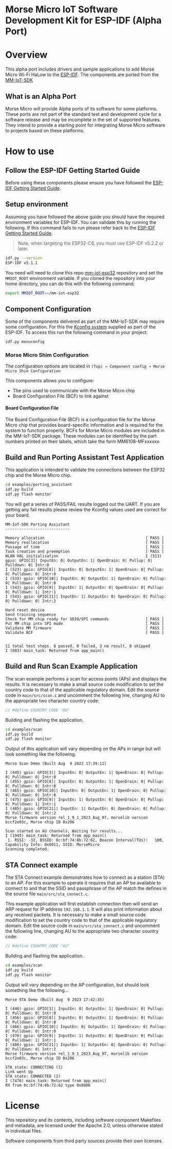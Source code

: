 Morse Micro IoT Software Development Kit for ESP-IDF (Alpha Port)
=================================================================

# Overview

This alpha port includes drivers and sample applications to add Morse Micro Wi-Fi HaLow to the
[ESP-IDF](https://idf.espressif.com/). The components are ported from the
[MM-IoT-SDK](https://www.github.com/MorseMicro/mm-iot-sdk)

## What is an Alpha Port
Morse Micro will provide Alpha ports of its software for some platforms. These ports are not part of
the standard test and development cycle for a software release and may be incomplete in the set of
supported features. They intend to provide a starting point for integrating Morse Micro software to
projects based on these platforms.

# How to use

## Follow the ESP-IDF Getting Started Guide

Before using these components please ensure you have followed the [ESP-IDF Getting Started Guide](https://docs.espressif.com/projects/esp-idf/en/stable/esp32s3/get-started/index.html).

## Setup environment

Assuming you have followed the above guide you should have the required environment variables for
ESP-IDF. You can validate this by running the following. If this command fails to run please refer
back to the [ESP-IDF Getting Started
Guide](https://docs.espressif.com/projects/esp-idf/en/stable/esp32s3/get-started/index.html).

> Note, when targeting the ESP32-C6, you must use ESP-IDF v5.2.2 or later.

```bash
idf.py --version
ESP-IDF v5.1.1
```

You need will need to clone this repo [mm-iot-esp32](https://github.com/MorseMicro/mm-iot-esp32)
repository and set the `MMIOT_ROOT` environment variable. If you cloned the repository into your
home directory, you can do this with the following command:

```bash
export MMIOT_ROOT=~/mm-iot-esp32
```

## Component Configuration

Some of the components delivered as part of the MM-IoT-SDK may require some configuration. For this
the [Kconfig
system](https://docs.espressif.com/projects/esp-idf/en/v5.1.1/esp32s3/api-reference/kconfig.html)
supplied as part of the ESP-IDF. To access this run the following command in your project.

```bash
idf.py menuconfig
```

### Morse Micro Shim Configuration
The configuration options are located in `(Top) → Component config → Morse Micro Shim Configuration`

This components allows you to configure:
- The pins used to communicate with the Morse Micro chip
- Board Configuration File (BCF) to link against

#### Board Configuration File
The Board Configuration File (BCF) is a configuration file for the Morse Micro chip that provides
board-specific information and is required for the system to function properly. BCFs for Morse Micro
modules are included in the MM-IoT-SDK package. These modules can be identified by the part numbers
printed on their labels, which take the form MM6108-MFxxxxxx.


## Build and Run Porting Assistant Test Application

This application is intended to validate the connections between the ESP32 chip and the Morse Micro
chip.

```bash
cd examples/porting_assistant
idf.py build
idf.py flash monitor
```

You will get a series of PASS/FAIL results logged out the UART. If you are getting any fail results
please review the Kconfig values used are correct for your board.

```
MM-IoT-SDK Porting Assistant
----------------------------

Memory allocation                                            [ PASS ]
Memory reallocation                                          [ PASS ]
Passage of time                                              [ PASS ]
Task creation and preemption                                 [ PASS ]
WLAN HAL initialisation                                      I (513) gpio: GPIO[3]| InputEn: 0| OutputEn: 1| OpenDrain: 0| Pullup: 0| Pulldown: 0| Intr:0
I (523) gpio: GPIO[8]| InputEn: 0| OutputEn: 1| OpenDrain: 0| Pullup: 0| Pulldown: 0| Intr:0
I (533) gpio: GPIO[10]| InputEn: 0| OutputEn: 1| OpenDrain: 0| Pullup: 0| Pulldown: 0| Intr:0
I (543) gpio: GPIO[9]| InputEn: 1| OutputEn: 0| OpenDrain: 0| Pullup: 0| Pulldown: 1| Intr:1
I (543) gpio: GPIO[21]| InputEn: 1| OutputEn: 0| OpenDrain: 0| Pullup: 0| Pulldown: 0| Intr:2

Hard reset device
Send training sequence
Check for MM chip ready for SDIO/SPI commands                [ PASS ]
Put MM chip into SPI mode                                    [ PASS ]
Validate MM firmware                                         [ PASS ]
Validate BCF                                                 [ PASS ]


11 total test steps. 8 passed, 0 failed, 3 no result, 0 skipped
I (803) main_task: Returned from app_main()
```

## Build and Run Scan Example Application

The scan example performs a scan for access points (APs) and displays the results. It is necessary
to make a small source code modification to set the country code to that of the applicable
regulatory domain. Edit the source code in `main/src/scan.c` and uncomment the following line,
changing AU to the appropriate two character country code:

```C
// #define COUNTRY_CODE "AU"
```

Building and flashing the application.

```bash
cd examples/scan
idf.py build
idf.py flash monitor
```

Output of this application will vary depending on the APs in range but will look something like the
following.

```
Morse Scan Demo (Built Aug  9 2023 17:39:12)

I (445) gpio: GPIO[3]| InputEn: 0| OutputEn: 1| OpenDrain: 0| Pullup: 0| Pulldown: 0| Intr:0
I (455) gpio: GPIO[8]| InputEn: 0| OutputEn: 1| OpenDrain: 0| Pullup: 0| Pulldown: 0| Intr:0
I (465) gpio: GPIO[10]| InputEn: 0| OutputEn: 1| OpenDrain: 0| Pullup: 0| Pulldown: 0| Intr:0
I (475) gpio: GPIO[9]| InputEn: 1| OutputEn: 0| OpenDrain: 0| Pullup: 0| Pulldown: 1| Intr:1
I (485) gpio: GPIO[21]| InputEn: 1| OutputEn: 0| OpenDrain: 0| Pullup: 0| Pulldown: 0| Intr:2
Morse firmware version rel_1_9_1_2023_Aug_07, morselib version bccf2e03c, Morse chip ID 0x206

Scan started on AU channels, Waiting for results...
I (1945) main_task: Returned from app_main()
 1. RSSI: -32, BSSID: 0c:bf:74:8b:72:62, Beacon Interval(TUs):   100, Capability Info: 0x0011, SSID: MorseMicro
Scanning completed.
```

## STA Connect example

The STA Connect example demonstrates how to connect as a station (STA) to an AP. For this example to
operate it requires that an AP be available to connect to and that the SSID and passphrase of the AP
match the defines in the source file `main/src/sta_connect.c`.

This example application will first establish connection then will send an ARP request for IP
address `192.168.1.1`. It will also print information about any received packets. It is necessary to
make a small source code modification to set the country code to that of the applicable regulatory
domain. Edit the source code in `main/src/sta_connect.c` and uncomment the following line, changing
AU to the appropriate two character country code:

```C
// #define COUNTRY_CODE "AU"
```

Building and flashing the application.

```bash
cd examples/scan
idf.py build
idf.py flash monitor
```

Output will vary depending on the AP configuration, but should look something like the following...

```
Morse STA Demo (Built Aug  9 2023 17:42:35)

I (446) gpio: GPIO[3]| InputEn: 0| OutputEn: 1| OpenDrain: 0| Pullup: 0| Pulldown: 0| Intr:0
I (456) gpio: GPIO[8]| InputEn: 0| OutputEn: 1| OpenDrain: 0| Pullup: 0| Pulldown: 0| Intr:0
I (466) gpio: GPIO[10]| InputEn: 0| OutputEn: 1| OpenDrain: 0| Pullup: 0| Pulldown: 0| Intr:0
I (476) gpio: GPIO[9]| InputEn: 1| OutputEn: 0| OpenDrain: 0| Pullup: 0| Pulldown: 1| Intr:1
I (486) gpio: GPIO[21]| InputEn: 1| OutputEn: 0| OpenDrain: 0| Pullup: 0| Pulldown: 0| Intr:2
Morse firmware version rel_1_9_1_2023_Aug_07, morselib version bccf2e03c, Morse chip ID 0x206

STA state: CONNECTING (1)
Link went Up
STA state: CONNECTED (2)
I (7476) main_task: Returned from app_main()
RX from 0c:bf:74:8b:72:62 type 0x0806
```

# License

This repository and its contents, including software component Makefiles and metadata, are licensed under the Apache 2.0, unless otherwise stated in individual files.

Software components from third party sources provide their own licenses.
